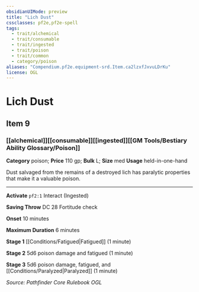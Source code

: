 ```yaml
---
obsidianUIMode: preview
title: "Lich Dust"
cssclasses: pf2e,pf2e-spell
tags:
  - trait/alchemical
  - trait/consumable
  - trait/ingested
  - trait/poison
  - trait/common
  - category/poison
aliases: "Compendium.pf2e.equipment-srd.Item.ca2lzxfJxvuLDrKu"
license: OGL
---
```

# Lich Dust
## Item 9
### [[alchemical]][[consumable]][[ingested]][[GM Tools/Bestiary Ability Glossary/Poison]]

**Category** poison; 
**Price** 110 gp; 
**Bulk** L; **Size** med
**Usage** held-in-one-hand

Dust salvaged from the remains of a destroyed lich has paralytic properties that make it a valuable poison.

* * *

**Activate** `pf2:1` Interact (Ingested)

**Saving Throw** DC 28 Fortitude check

**Onset** 10 minutes

**Maximum Duration** 6 minutes

**Stage 1** [[Conditions/Fatigued|Fatigued]] (1 minute)

**Stage 2** 5d6 poison damage and fatigued (1 minute)

**Stage 3** 5d6 poison damage, fatigued, and [[Conditions/Paralyzed|Paralyzed]] (1 minute)

*Source: Pathfinder Core Rulebook*
*OGL*
